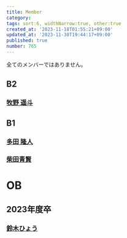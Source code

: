 ```yaml
---
title: Member
category:
tags: sort:6, widthNarrow:true, other:true
created_at: '2023-11-18T01:55:21+09:00'
updated_at: '2023-11-30T19:44:17+09:00'
published: true
number: 765
---
```


全てのメンバーではありません。

## B2
### [牧野 遥斗](https://www.harutiro.net)

## B1
### [多田 隆人](https://satooru.me/)
### [柴田青賢](https://kanakanho.vercel.app/)

# OB
## 2023年度卒
### [鈴木ひょう](https://waflan.net)

